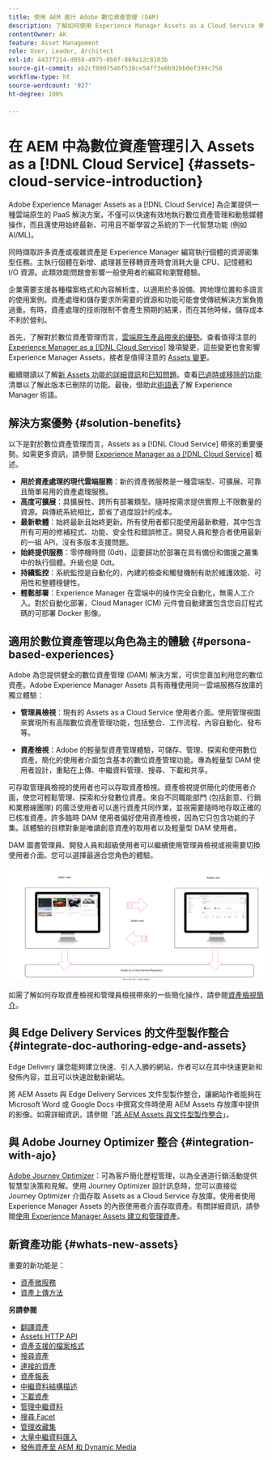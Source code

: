```yaml
---
title: 使用 AEM 進行 Adobe 數位資產管理 (DAM)
description: 了解如何使用 Experience Manager Assets as a Cloud Service 來使用和管理 Adobe 數位資產管理 (DAM)。
contentOwner: AK
feature: Asset Management
role: User, Leader, Architect
exl-id: 4437f214-d058-4975-8b8f-869a12c8103b
source-git-commit: ab2cf8007546f538ce54ff3e0b92bb0ef399c758
workflow-type: ht
source-wordcount: '927'
ht-degree: 100%

---
```



# 在 AEM 中為數位資產管理引入 Assets as a [!DNL Cloud Service] {#assets-cloud-service-introduction}

<!-- Need review information from gklebus -->

Adobe Experience Manager Assets as a [!DNL Cloud Service] 為企業提供一種雲端原生的 PaaS 解決方案，不僅可以快速有效地執行數位資產管理和動態媒體操作，而且還使用始終最新、可用且不斷學習之系統的下一代智慧功能 (例如 AI/ML)。

同時擷取許多資產或複雜資產是 Experience Manager 編寫執行個體的資源密集型任務。主執行個體在新增、處理甚至移轉資產時會消耗大量 CPU、記憶體和 I/O 資源。此類效能問題會影響一般使用者的編寫和瀏覽體驗。

企業需要支援各種檔案格式和內容解析度，以適用於多設備、跨地理位置和多語言的使用案例。資產處理和儲存要求所需要的資源和功能可能會使傳統解決方案負擔過重。有時，資產處理的技術限制不會產生預期的結果，而在其他時候，儲存成本不利於營利。

首先，了解對於數位資產管理而言，[雲端原生產品帶來的優勢](#solution-benefits)。查看值得注意的 [Experience Manager as a  [!DNL Cloud Service]](/help/release-notes/aem-cloud-changes.md) 幾項變更，這些變更也會影響 Experience Manager Assets，接者是值得注意的 [Assets 變更](/help/assets/assets-cloud-changes.md)。

繼續閱讀以了解[新 Assets 功能的詳細資訊](#whats-new-assets)和[已知問題](/help/release-notes/maintenance/latest.md)。查看[已過時或移除的功能](/help/release-notes/deprecated-removed-features.md)清單以了解此版本已刪除的功能。最後，借助此[術語表](/help/overview/terminology.md)了解 Experience Manager 術語。

## 解決方案優勢 {#solution-benefits}

以下是對於數位資產管理而言，Assets as a [!DNL Cloud Service] 帶來的重要優勢。如需更多資訊，請參閱 [Experience Manager as a  [!DNL Cloud Service]](/help/overview/introduction.md) 概述。

* **用於資產處理的現代雲端服務**：新的資產微服務是一種雲端型、可擴展、可靠且簡單易用的資產處理服務。
* **高度可擴展**：具擴展性、跨所有部署類型。隨時按需求提供實際上不限數量的資源。與傳統系統相比，節省了過度設計的成本。
* **最新軟體**：始終最新且始終更新。所有使用者都只能使用最新軟體，其中包含所有可用的修補程式、功能、安全性和錯誤修正。開發人員和整合者使用最新的一組 API，沒有多版本支援問題。
* **始終提供服務**：零停機時間 (0dt)，這要歸功於部署在具有備份和備援之叢集中的執行個體。升級也是 0dt。
* **持續監控**：系統監控是自動化的，內建的檢查和觸發機制有助於維護效能、可用性和整體穩健性。
* **輕鬆部署**：Experience Manager 在雲端中的操作完全自動化，無需人工介入。對於自動化部署，Cloud Manager (CM) 元件會自動建置包含您自訂程式碼的可部署 Docker 影像。

## 適用於數位資產管理以角色為主的體驗 {#persona-based-experiences}

Adobe 為您提供健全的數位資產管理 (DAM) 解決方案，可供您善加利用您的數位資產。Adobe Experience Manager Assets 具有兩種使用同一雲端服務存放庫的獨立體驗：

* **管理員檢視**：現有的 Assets as a Cloud Service 使用者介面。使用管理視圖來實現所有高階數位資產管理功能，包括整合、工作流程、內容自動化、發布等。

* **資產檢視**：Adobe 的輕量型資產管理體驗，可儲存、管理、探索和使用數位資產。簡化的使用者介面包含基本的數位資產管理功能。專為輕量型 DAM 使用者設計，重點在上傳、中繼資料管理、搜尋、下載和共享。

可存取管理員檢視的使用者也可以存取資產檢視。資產檢視提供簡化的使用者介面，使您可輕鬆管理、探索和分發數位資產。來自不同職能部門 (包括創意、行銷和業務線團隊) 的廣泛使用者可以進行資產共同作業，並視需要隨時地存取正確的已核准資產。許多臨時 DAM 使用者偏好使用資產檢視，因為它只包含功能的子集。該體驗的目標對象是唯讀創意資產的取用者以及輕量型 DAM 使用者。

DAM 圖書管理員、開發人員和超級使用者可以繼續使用管理員檢視或視需要切換使用者介面。您可以選擇最適合您角色的體驗。

![新增標記](assets/newui-overview.svg)

如需了解如何存取資產檢視和管理員檢視帶來的一些簡化操作，請參閱[資產檢視簡介](/help/assets/assets-view-introduction.md)。

## 與 Edge Delivery Services 的文件型製作整合 {#integrate-doc-authoring-edge-and-assets}

Edge Delivery 讓您能夠建立快速、引人入勝的網站，作者可以在其中快速更新和發佈內容，並且可以快速啟動新網站。

將 AEM Assets 與 Edge Delivery Services 文件型製作整合，讓網站作者能夠在 Microsoft Word 或 Google Docs 中撰寫文件時使用 AEM Assets 存放庫中提供的影像。如需詳細資訊，請參閱「[將 AEM Assets 與文件型製作整合](/help/edge/using.md#integrate-assets-edge)」。

## 與 Adobe Journey Optimizer 整合 {#integration-with-ajo}

[Adobe Journey Optimizer](https://business.adobe.com/products/journey-optimizer/adobe-journey-optimizer.html)：可為客戶簡化歷程管理，以為全通道行銷活動提供智慧型決策和見解。使用 Journey Optimizer 設計訊息時，您可以直接從 Journey Optimizer 介面存取 Assets as a Cloud Service 存放庫。使用者使用 Experience Manager Assets 的內嵌使用者介面存取資產。有關詳細資訊，請參閱[使用 Experience Manager Assets 建立和管理資產](https://experienceleague.adobe.com/docs/journey-optimizer/using/content-management/assets-images/assets.html)。

## 新資產功能 {#whats-new-assets}

重要的新功能是：

* [資產微服務](/help/assets/asset-microservices-overview.md)
* [資產上傳方法](/help/assets/add-assets.md)

**另請參閱**

* [翻譯資產](translate-assets.md)
* [Assets HTTP API](mac-api-assets.md)
* [資產支援的檔案格式](file-format-support.md)
* [搜尋資產](search-assets.md)
* [連接的資產](use-assets-across-connected-assets-instances.md)
* [資產報表](asset-reports.md)
* [中繼資料結構描述](metadata-schemas.md)
* [下載資產](download-assets-from-aem.md)
* [管理中繼資料](manage-metadata.md)
* [搜尋 Facet](search-facets.md)
* [管理收藏集](manage-collections.md)
* [大量中繼資料匯入](metadata-import-export.md)
* [發佈資產至 AEM 和 Dynamic Media](/help/assets/publish-assets-to-aem-and-dm.md)
